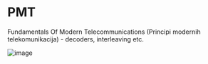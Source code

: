 # PMT
Fundamentals Of Modern Telecommunications (Principi modernih telekomunikacija) - decoders, interleaving etc. 

![image](https://github.com/user-attachments/assets/683f45bd-b530-4c1f-8c74-da2dacfcd77f)


